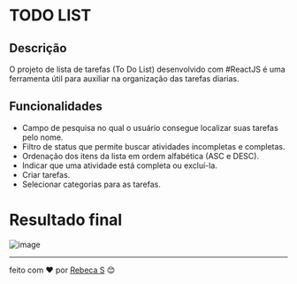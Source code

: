 # TODO LIST

## Descrição
O projeto de lista de tarefas (To Do List) desenvolvido com #ReactJS é uma ferramenta útil para auxiliar na organização das tarefas diarias.  

## Funcionalidades 
* Campo de pesquisa no qual o usuário consegue localizar suas tarefas pelo nome.
* Filtro de status que permite buscar atividades incompletas e completas.
* Ordenação dos itens da lista em ordem alfabética (ASC e DESC).
* Indicar que uma atividade está completa ou excluí-la.
* Criar tarefas.
* Selecionar categorias para as tarefas.

# Resultado final
![image](https://github.com/rebecasantana/Todo-list/assets/96356018/1b9eacdb-72d8-4ca4-bcdc-f0f507e89590)

---
feito com ❤️ por [Rebeca S](https://github.com/rebecasantana) 😊
